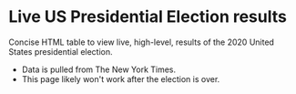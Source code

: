 # Live US Presidential Election results  
Concise HTML table to view live, high-level, results of the 2020 United States presidential election.  

* Data is pulled from The New York Times.  
* This page likely won't work after the election is over.  
